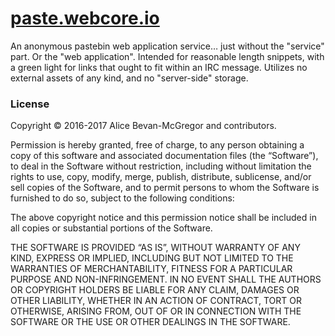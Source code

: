# [paste.webcore.io](paste.webcore.io)

An anonymous pastebin web application service… just without the "service" part.  Or the "web application".  Intended for reasonable length snippets, with a green light for links that ought to fit within an IRC message.  Utilizes no external assets of any kind, and no "server-side" storage.


### License

Copyright © 2016-2017 Alice Bevan-McGregor and contributors.

Permission is hereby granted, free of charge, to any person obtaining a copy of this software and associated documentation files (the “Software”), to deal in the Software without restriction, including without limitation the rights to use, copy, modify, merge, publish, distribute, sublicense, and/or sell copies of the Software, and to permit persons to whom the Software is furnished to do so, subject to the following conditions:

The above copyright notice and this permission notice shall be included in all copies or substantial portions of the Software.

THE SOFTWARE IS PROVIDED “AS IS”, WITHOUT WARRANTY OF ANY KIND, EXPRESS OR IMPLIED, INCLUDING BUT NOT LIMITED TO THE WARRANTIES OF MERCHANTABILITY, FITNESS FOR A PARTICULAR PURPOSE AND NON-INFRINGEMENT. IN NO EVENT SHALL THE AUTHORS OR COPYRIGHT HOLDERS BE LIABLE FOR ANY CLAIM, DAMAGES OR OTHER LIABILITY, WHETHER IN AN ACTION OF CONTRACT, TORT OR OTHERWISE, ARISING FROM, OUT OF OR IN CONNECTION WITH THE SOFTWARE OR THE USE OR OTHER DEALINGS IN THE SOFTWARE.
